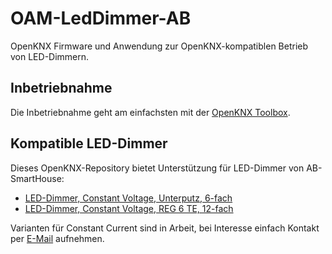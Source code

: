# OAM-LedDimmer-AB

OpenKNX Firmware und Anwendung zur OpenKNX-kompatiblen Betrieb von LED-Dimmern.

## Inbetriebnahme

Die Inbetriebnahme geht am einfachsten mit der [OpenKNX Toolbox](https://github.com/OpenKNX/OpenKNX/wiki/Verwendung-der-OpenKNX-Toolbox).

## Kompatible LED-Dimmer

Dieses OpenKNX-Repository bietet Unterstützung für LED-Dimmer von AB-SmartHouse:

- [LED-Dimmer, Constant Voltage, Unterputz, 6-fach](https://www.ab-smarthouse.com/produkt/openknx-led-dimmer-constant-voltage-unterputz-6-fach/)
- [LED-Dimmer, Constant Voltage, REG 6 TE, 12-fach](https://www.ab-smarthouse.com/produkt/openknx-led-dimmer-constant-voltage-reg-6-te-12-fach/)

Varianten für Constant Current sind in Arbeit, bei Interesse einfach Kontakt per [E-Mail](mailto:info@ab-smarthouse.com?subject=[OpenKNX]%20LED-Dimmer) aufnehmen.